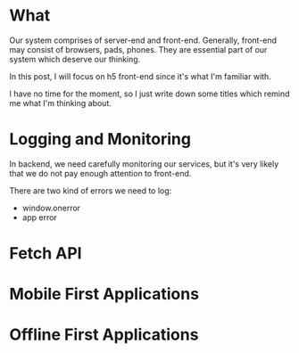 # What
Our system comprises of server-end and front-end. Generally, front-end may consist of browsers, pads, phones. They are essential part of our system which deserve our thinking.

In this post, I will focus on h5 front-end since it's what I'm familiar with.

I have no time for the moment, so I just write down some titles which remind me what I'm thinking about.

# Logging and Monitoring
In backend, we need carefully monitoring our services, but it's very likely that we do not pay enough attention to front-end. 

There are two kind of errors we need to log:

+ window.onerror
+ app error

# Fetch API

# Mobile First Applications

# Offline First Applications
